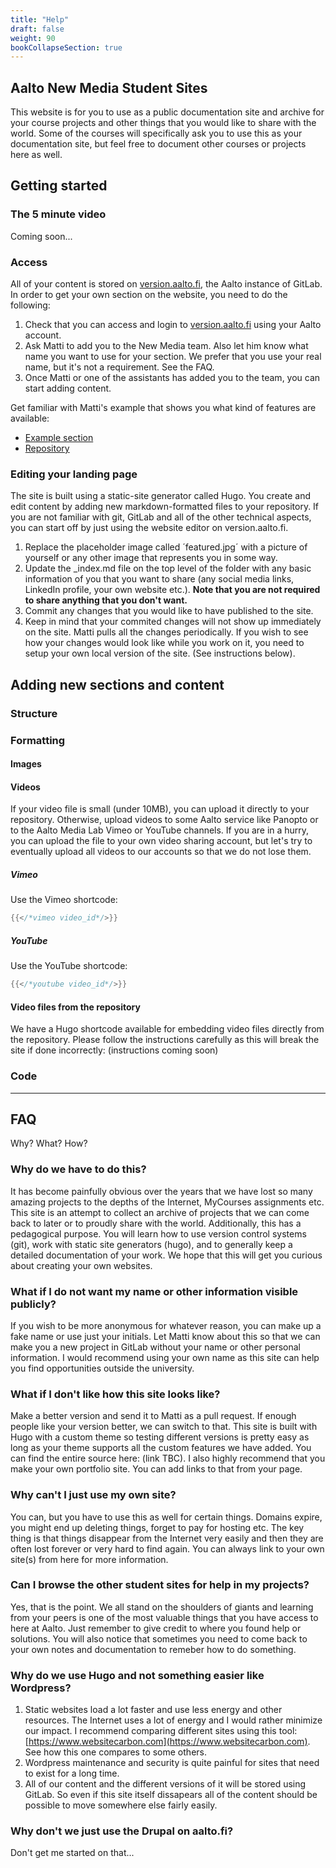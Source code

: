 ```yaml
---
title: "Help"
draft: false
weight: 90
bookCollapseSection: true
---
```


## Aalto New Media Student Sites

This website is for you to use as a public documentation site and archive for your course projects and other things that you would like to share with the world. Some of the courses will specifically ask you to use this as your documentation site, but feel free to document other courses or projects here as well.

## Getting started

### The 5 minute video

Coming soon...

### Access

All of your content is stored on [version.aalto.fi](version.aalto.fi), the Aalto instance of GitLab. In order to get your own section on the website, you need to do the following:

1. Check that you can access and login to [version.aalto.fi](version.aalto.fi) using your Aalto account.
2. Ask Matti to add you to the New Media team. Also let him know what name you want to use for your section. We prefer that you use your real name, but it's not a requirement. See the FAQ.
3. Once Matti or one of the assistants has added you to the team, you can start adding content.

Get familiar with Matti's example that shows you what kind of features are available:
- [Example section](example/matti-niinimaki)
- [Repository](https://version.aalto.fi/gitlab/aalto-media-lab/new-media/matti-niinimaki)

### Editing your landing page

The site is built using a static-site generator called Hugo. You create and edit content by adding new markdown-formatted files to your repository. If you are not familiar with git, GitLab and all of the other technical aspects, you can start off by just using the website editor on version.aalto.fi.

1. Replace the placeholder image called ´featured.jpg´ with a picture of yourself or any other image that represents you in some way.
2. Update the _index.md file on the top level of the folder with any basic information of you that you want to share (any social media links, LinkedIn profile, your own website etc.). **Note that you are not required to share anything that you don't want.**
3. Commit any changes that you would like to have published to the site.
4. Keep in mind that your commited changes will not show up immediately on the site. Matti pulls all the changes periodically. If you wish to see how your changes would look like while you work on it, you need to setup your own local version of the site. (See instructions below).

## Adding new sections and content

### Structure

### Formatting

#### Images

#### Videos

If your video file is small (under 10MB), you can upload it directly to your repository. Otherwise, upload videos to some Aalto service like Panopto or to the Aalto Media Lab Vimeo or YouTube channels. If you are in a hurry, you can upload the file to your own video sharing account, but let's try to eventually upload all videos to our accounts so that we do not lose them.

##### Vimeo

Use the Vimeo shortcode:

```go
{{</*vimeo video_id*/>}}
```

##### YouTube

Use the YouTube shortcode:

```go
{{</*youtube video_id*/>}}
```

#### Video files from the repository

We have a Hugo shortcode available for embedding video files directly from the repository. Please follow the instructions carefully as this will break the site if done incorrectly: (instructions coming soon)

### Code

---

## FAQ

Why? What? How?

### Why do we have to do this?

It has become painfully obvious over the years that we have lost so many amazing projects to the depths of the Internet, MyCourses assignments etc. This site is an attempt to collect an archive of projects that we can come back to later or to proudly share with the world. Additionally, this has a pedagogical purpose. You will learn how to use version control systems (git), work with static site generators (hugo), and to generally keep a detailed documentation of your work. We hope that this will get you curious about creating your own websites.

### What if I do not want my name or other information visible publicly?

If you wish to be more anonymous for whatever reason, you can make up a fake name or use just your initials. Let Matti know about this so that we can make you a new project in GitLab without your name or other personal information. I would recommend using your own name as this site can help you find opportunities outside the university.

### What if I don't like how this site looks like?

Make a better version and send it to Matti as a pull request. If enough people like your version better, we can switch to that. This site is built with Hugo with a custom theme so testing different versions is pretty easy as long as your theme supports all the custom features we have added. You can find the entire source here: (link TBC). I also highly recommend that you make your own portfolio site. You can add links to that from your page.

### Why can't I just use my own site?

You can, but you have to use this as well for certain things. Domains expire, you might end up deleting things, forget to pay for hosting etc. The key thing is that things disappear from the Internet very easily and then they are often lost forever or very hard to find again. You can always link to your own site(s) from here for more information.

### Can I browse the other student sites for help in my projects?

Yes, that is the point. We all stand on the shoulders of giants and learning from your peers is one of the most valuable things that you have access to here at Aalto. Just remember to give credit to where you found help or solutions. You will also notice that sometimes you need to come back to your own notes and documentation to remeber how to do something.

### Why do we use Hugo and not something easier like Wordpress?

1. Static websites load a lot faster and use less energy and other resources. The Internet uses a lot of energy and I would rather minimize our impact. I recommend comparing different sites using this tool: [https://www.websitecarbon.com](https://www.websitecarbon.com). See how this one compares to some others.
2. Wordpress maintenance and security is quite painful for sites that need to exist for a long time.
3. All of our content and the different versions of it will be stored using GitLab. So even if this site itself dissapears all of the content should be possible to move somewhere else fairly easily.

### Why don't we just use the Drupal on aalto.fi?

Don't get me started on that...